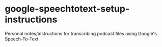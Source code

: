 # google-speechtotext-setup-instructions
Personal notes/instructions for transcribing podcast files using Google's Speech-To-Text
